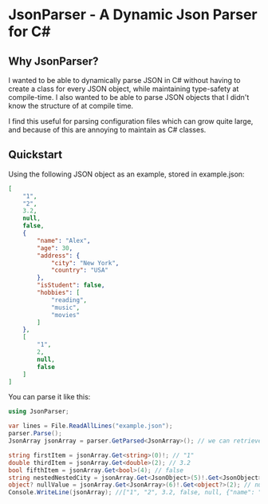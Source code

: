 # JsonParser - A Dynamic Json Parser for C\#

## Why JsonParser?

I wanted to be able to dynamically parse JSON in C# without having to create a class for every JSON object, while maintaining type-safety at compile-time.
I also wanted to be able to parse JSON objects that I didn't know the structure of at compile time.

I find this useful for parsing configuration files which can grow quite large, and because of this are annoying to maintain as C# classes.

## Quickstart

Using the following JSON object as an example, stored in example.json:

```JSON
[
    "1",
    "2",
    3.2,
    null,
    false,
    {
        "name": "Alex",
        "age": 30,
        "address": {
            "city": "New York",
            "country": "USA"
        },
        "isStudent": false,
        "hobbies": [
            "reading",
            "music",
            "movies"
        ]
    },
    [
        "1",
        2,
        null,
        false
    ]
]
```

You can parse it like this:

```C#
using JsonParser;

var lines = File.ReadAllLines("example.json");
parser.Parse();
JsonArray jsonArray = parser.GetParsed<JsonArray>(); // we can retrieve either a JsonArray or a JsonObject

string firstItem = jsonArray.Get<string>(0)!; // "1"
double thirdItem = jsonArray.Get<double>(2); // 3.2
bool fifthItem = jsonArray.Get<bool>(4); // false
string nestedNestedCity = jsonArray.Get<JsonObject>(5)!.Get<JsonObject>("address")!.Get<string>("city")!; // "New York"
object? nullValue = jsonArray.Get<JsonArray>(6)!.Get<object?>(2); // null
Console.WriteLine(jsonArray); //["1", "2", 3.2, false, null, {"name": "Alex", "age": 30, "isStudent": false, "address": {"city": "New York", "country": "USA"}, "hobbies": ["reading", "music", "movies"]}, ["1", 2, false, null]]
```
